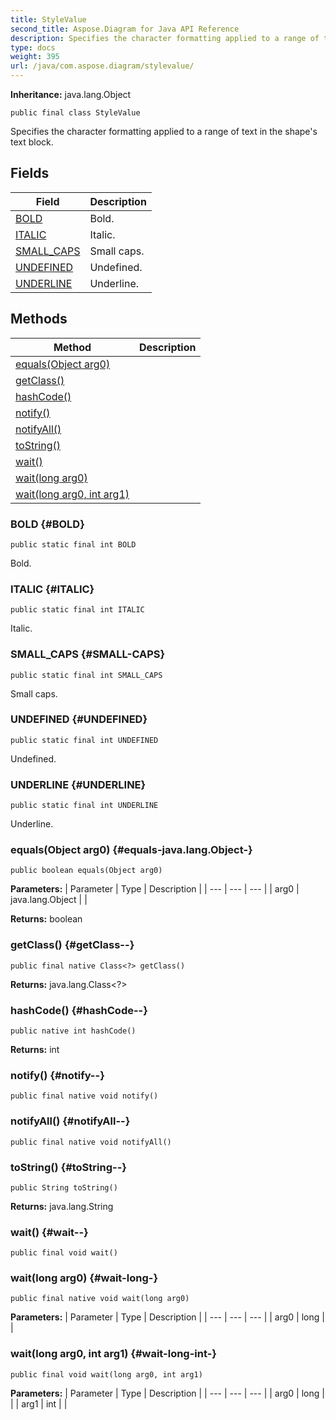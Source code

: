 ```yaml
---
title: StyleValue
second_title: Aspose.Diagram for Java API Reference
description: Specifies the character formatting applied to a range of text in the shapes text block.
type: docs
weight: 395
url: /java/com.aspose.diagram/stylevalue/
---
```


**Inheritance:**
java.lang.Object
```
public final class StyleValue
```

Specifies the character formatting applied to a range of text in the shape's text block.
## Fields

| Field | Description |
| --- | --- |
| [BOLD](#BOLD) | Bold. |
| [ITALIC](#ITALIC) | Italic. |
| [SMALL_CAPS](#SMALL-CAPS) | Small caps. |
| [UNDEFINED](#UNDEFINED) | Undefined. |
| [UNDERLINE](#UNDERLINE) | Underline. |
## Methods

| Method | Description |
| --- | --- |
| [equals(Object arg0)](#equals-java.lang.Object-) |  |
| [getClass()](#getClass--) |  |
| [hashCode()](#hashCode--) |  |
| [notify()](#notify--) |  |
| [notifyAll()](#notifyAll--) |  |
| [toString()](#toString--) |  |
| [wait()](#wait--) |  |
| [wait(long arg0)](#wait-long-) |  |
| [wait(long arg0, int arg1)](#wait-long-int-) |  |
### BOLD {#BOLD}
```
public static final int BOLD
```


Bold.

### ITALIC {#ITALIC}
```
public static final int ITALIC
```


Italic.

### SMALL_CAPS {#SMALL-CAPS}
```
public static final int SMALL_CAPS
```


Small caps.

### UNDEFINED {#UNDEFINED}
```
public static final int UNDEFINED
```


Undefined.

### UNDERLINE {#UNDERLINE}
```
public static final int UNDERLINE
```


Underline.

### equals(Object arg0) {#equals-java.lang.Object-}
```
public boolean equals(Object arg0)
```




**Parameters:**
| Parameter | Type | Description |
| --- | --- | --- |
| arg0 | java.lang.Object |  |

**Returns:**
boolean
### getClass() {#getClass--}
```
public final native Class<?> getClass()
```




**Returns:**
java.lang.Class<?>
### hashCode() {#hashCode--}
```
public native int hashCode()
```




**Returns:**
int
### notify() {#notify--}
```
public final native void notify()
```




### notifyAll() {#notifyAll--}
```
public final native void notifyAll()
```




### toString() {#toString--}
```
public String toString()
```




**Returns:**
java.lang.String
### wait() {#wait--}
```
public final void wait()
```




### wait(long arg0) {#wait-long-}
```
public final native void wait(long arg0)
```




**Parameters:**
| Parameter | Type | Description |
| --- | --- | --- |
| arg0 | long |  |

### wait(long arg0, int arg1) {#wait-long-int-}
```
public final void wait(long arg0, int arg1)
```




**Parameters:**
| Parameter | Type | Description |
| --- | --- | --- |
| arg0 | long |  |
| arg1 | int |  |

